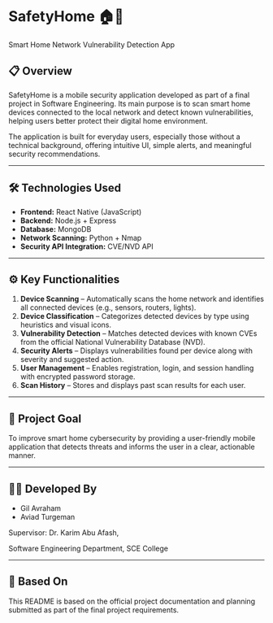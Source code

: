 # SafetyHome 🏠🔐

Smart Home Network Vulnerability Detection App

## 📋 Overview
SafetyHome is a mobile security application developed as part of a final project in Software Engineering. Its main purpose is to scan smart home devices connected to the local network and detect known vulnerabilities, helping users better protect their digital home environment.

The application is built for everyday users, especially those without a technical background, offering intuitive UI, simple alerts, and meaningful security recommendations.

---

## 🛠️ Technologies Used
- **Frontend:** React Native (JavaScript)
- **Backend:** Node.js + Express
- **Database:** MongoDB
- **Network Scanning:** Python + Nmap
- **Security API Integration:** CVE/NVD API

---

## ⚙️ Key Functionalities
1. **Device Scanning** – Automatically scans the home network and identifies all connected devices (e.g., sensors, routers, lights).
2. **Device Classification** – Categorizes detected devices by type using heuristics and visual icons.
3. **Vulnerability Detection** – Matches detected devices with known CVEs from the official National Vulnerability Database (NVD).
4. **Security Alerts** – Displays vulnerabilities found per device along with severity and suggested action.
5. **User Management** – Enables registration, login, and session handling with encrypted password storage.
6. **Scan History** – Stores and displays past scan results for each user.

---

## 🎯 Project Goal
To improve smart home cybersecurity by providing a user-friendly mobile application that detects threats and informs the user in a clear, actionable manner.

---

## 👨‍💻 Developed By
- Gil Avraham 
- Aviad Turgeman 

Supervisor: Dr. Karim Abu Afash, 

Software Engineering Department, SCE College

---

## 📄 Based On
This README is based on the official project documentation and planning submitted as part of the final project requirements.

